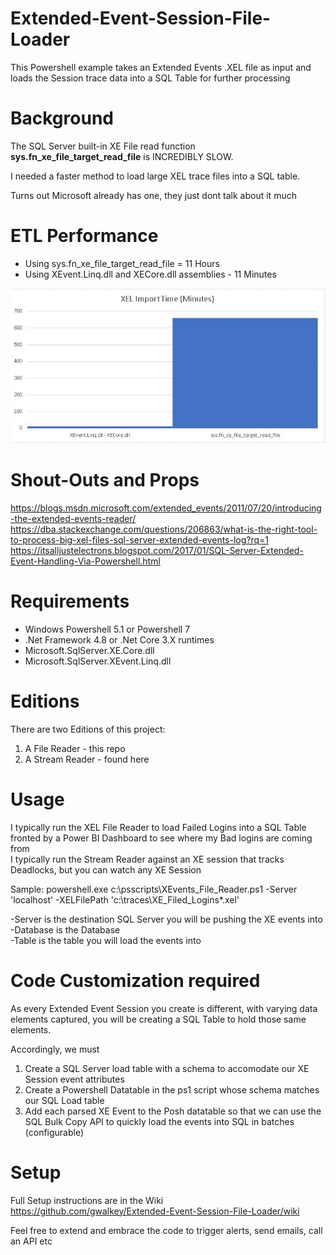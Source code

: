 # Extended-Event-Session-File-Loader
This Powershell example takes an Extended Events .XEL file as input and loads the Session trace data into a SQL Table for further processing

# Background
The SQL Server built-in XE File read function <b>sys.fn_xe_file_target_read_file</b> is INCREDIBLY SLOW.

I needed a faster method to load large XEL trace files into a SQL table.

Turns out Microsoft already has one, they just dont talk about it much

# ETL Performance
* Using sys.fn_xe_file_target_read_file = 11 Hours
* Using XEvent.Linq.dll and XECore.dll assemblies - 11 Minutes

![alt text](https://raw.githubusercontent.com/gwalkey/SSAS_DW_Logins/master/Import_Library_Comparison.jpg)

# Shout-Outs and Props
https://blogs.msdn.microsoft.com/extended_events/2011/07/20/introducing-the-extended-events-reader/
https://dba.stackexchange.com/questions/206863/what-is-the-right-tool-to-process-big-xel-files-sql-server-extended-events-log?rq=1
https://itsalljustelectrons.blogspot.com/2017/01/SQL-Server-Extended-Event-Handling-Via-Powershell.html

  
# Requirements
* Windows Powershell 5.1 or Powershell 7
* .Net Framework 4.8 or .Net Core 3.X runtimes
* Microsoft.SqlServer.XE.Core.dll
* Microsoft.SqlServer.XEvent.Linq.dll

# Editions
There are two Editions of this project:
1) A File Reader - this repo
2) A Stream Reader - found here

# Usage
I typically run the XEL File Reader to load Failed Logins into a SQL Table fronted by a Power BI Dashboard to see where my Bad logins are coming from<br>
I typically run the Stream Reader against an XE session that tracks Deadlocks, but you can watch any XE Session

Sample:
powershell.exe c:\psscripts\XEvents_File_Reader.ps1 -Server 'localhost' -XELFilePath 'c:\traces\XE_Filed_Logins*.xel'

-Server is the destination SQL Server you will be pushing the XE events into<br>
-Database is the Database<br>
-Table is the table you will load the events into<br>

# Code Customization required
As every Extended Event Session you create is different, with varying data elements captured, you will be creating a SQL Table to hold those same elements.

Accordingly, we must 
1) Create a SQL Server load table with a schema to accomodate our XE Session event attributes
2) Create a Powershell Datatable in the ps1 script whose schema matches our SQL Load table
3) Add each parsed XE Event to the Posh datatable so that we can use the SQL Bulk Copy API to quickly load the events into SQL in batches (configurable)

# Setup
Full Setup instructions are in the Wiki<br>
https://github.com/gwalkey/Extended-Event-Session-File-Loader/wiki

Feel free to extend and embrace the code to trigger alerts, send emails, call an API etc
